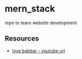 # mern_stack
repo to learn website development

## Resources
- [love babbar - youtube url](https://www.youtube.com/watch?v=Vi9bxu-M-ag&list=PLDzeHZWIZsTo0wSBcg4-NMIbC0L8evLrD)
